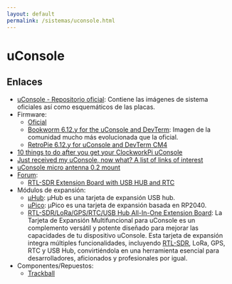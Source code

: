 ```yaml
---
layout: default
permalink: /sistemas/uconsole.html
---
```


# uConsole

## Enlaces

* [uConsole - Repositorio oficial](https://github.com/clockworkpi/uConsole/): Contiene las imágenes de sistema oficiales así como esquemáticos de las placas.
* Firmware:
    * [Oficial](https://github.com/clockworkpi/uConsole?tab=readme-ov-file#uconsole-os-images)
    * [Bookworm 6.12.y for the uConsole and DevTerm](https://forum.clockworkpi.com/t/bookworm-6-12-y-for-the-uconsole-and-devterm/15847): Imagen de la comunidad mucho más evolucionada que la oficial.
    * [RetroPie 6.12.y for uConsole and DevTerm CM4](https://forum.clockworkpi.com/t/retropie-6-12-y-for-uconsole-and-devterm-cm4/13572)
* [10 things to do after you get your ClockworkPi uConsole](https://github.com/cjstoddard/Clockworkpi-uConsole)
* [Just received my uConsole, now what? A list of links of interest](https://forum.clockworkpi.com/t/just-received-my-uconsole-now-what-a-list-of-links-of-interest/15322)
* [uConsole micro antenna 0.2 mount](https://www.printables.com/model/735257-uconsole-micro-antenna-02-mount)
* [Forum](https://forum.clockworkpi.com/c/uconsole/30):
    * [RTL-SDR Extension Board with USB HUB and RTC](https://forum.clockworkpi.com/t/rtl-sdr-extension-board-with-usb-hub-and-rtc/14804)
* Módulos de expansión:
    * [μHub](https://github.com/dotcypress/uhub): μHub es una tarjeta de expansión USB hub.
    * [μPico](https://github.com/dotcypress/upico): μPico es una tarjeta de expansión basada en RP2040.
    * [RTL-SDR/LoRa/GPS/RTC/USB Hub All-In-One Extension Board](https://hackergadgets.com/products/uconsole-rtl-sdr-lora-gps-rtc-usb-hub-all-in-one-extension-board): La Tarjeta de Expansión Multifuncional para uConsole es un complemento versátil y potente diseñado para mejorar las capacidades de tu dispositivo uConsole. Esta tarjeta de expansión integra múltiples funcionalidades, incluyendo [RTL-SDR](https://www.rtl-sdr.com/), LoRa, GPS, RTC y USB Hub, convirtiéndola en una herramienta esencial para desarrolladores, aficionados y profesionales por igual.
* Componentes/Repuestos:
    * [Trackball](https://es.aliexpress.com/item/32809078191.html)